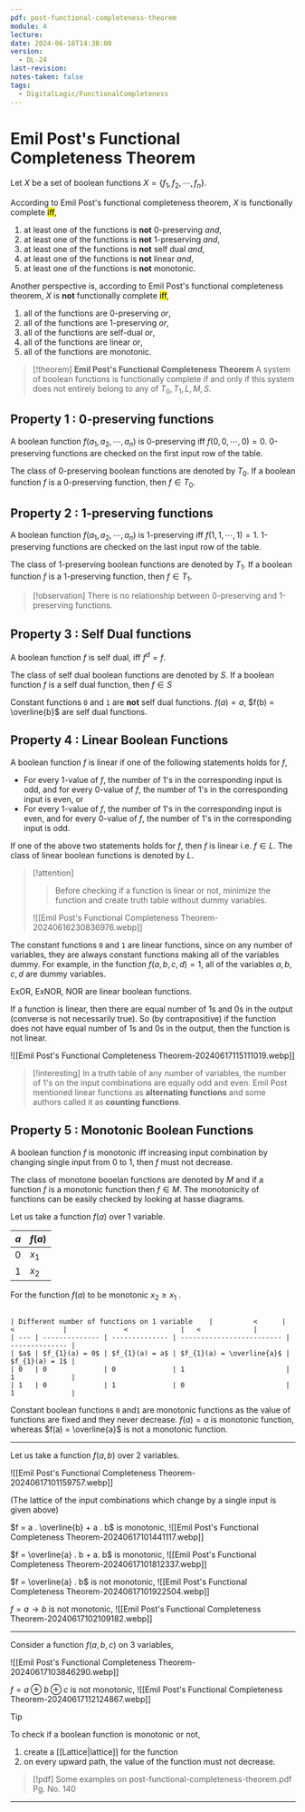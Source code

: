 ```yaml
---
pdf: post-functional-completeness-theorem
module: 4
lecture: 
date: 2024-06-16T14:38:00
version:
  - DL-24
last-revision: 
notes-taken: false
tags:
  - DigitalLogic/FunctionalCompleteness
---
```

# Emil Post's Functional Completeness Theorem

Let $X$ be a set of boolean functions $X = \{ f_{1}, f_{2}, \cdots, f_{n} \}$.

According to Emil Post's functional completeness theorem, $X$ is functionally complete <mark class="hltr-green">iff</mark>,
1. at least one of the functions is **not** 0-preserving *and*,
2. at least one of the functions is **not** 1-preserving *and*,
3. at least one of the functions is **not** self dual *and*,
4. at least one of the functions is **not** linear *and*,
5. at least one of the functions is **not** monotonic.

Another perspective is, according to Emil Post's functional completeness theorem, $X$ is **not** functionally complete <mark class="hltr-green">iff</mark>,
1. all of the functions are 0-preserving *or*,
2. all of the functions are 1-preserving *or*,
3. all of the functions are self-dual *or*,
4. all of the functions are linear *or*,
5. all of the functions are monotonic.

> [!theorem] **Emil Post's Functional Completeness Theorem**
> A system of boolean functions is functionally complete if and only if this system does not entirely belong to any of $T_{0}, T_{1}, L, M, S$.

## Property 1 : 0-preserving functions
A boolean function $f(a_{1}, a_{2}, \cdots, a_{n})$ is 0-preserving iff $f(0, 0, \cdots, 0) = 0$.
0-preserving functions are checked on the first input row of the table.

The class of 0-preserving boolean functions are denoted by $T_{0}$. If a boolean function $f$ is a 0-preserving function, then $f \in T_{0}$. 

## Property 2 : 1-preserving functions
A boolean function $f(a_{1}, a_{2}, \cdots, a_{n})$ is 1-preserving iff $f(1, 1, \cdots, 1) = 1$.
1-preserving functions are checked on the last input row of the table.

The class of 1-preserving boolean functions are denoted by $T_{1}$. If a boolean function $f$ is a 1-preserving function, then $f \in T_{1}$. 

> [!observation] 
> There is no relationship between 0-preserving and 1-preserving functions.

## Property 3 : Self Dual functions
A boolean function $f$ is self dual, iff $f^d = f$.

The class of self dual boolean functions are denoted by $S$. If a boolean function $f$ is a self dual function, then $f \in S$ 

Constant functions `0` and `1` are **not** self dual functions.
$f(a) = a$, $f(b) = \overline{b}$ are self dual functions.

## Property 4 : Linear Boolean Functions
A boolean function $f$ is linear if one of the following statements holds for $f$,

- For every 1-value of $f$, the number of 1's in the corresponding input is odd, and for every 0-value of $f$, the number of 1's in the corresponding input is even, 
or
- For every 1-value of $f$, the number of 1's in the corresponding input is even, and for every 0-value of $f$, the number of 1's in the corresponding input is odd.

If one of the above two statements holds for $f$, then $f$ is linear i.e. $f \in L$. The class of linear boolean functions is denoted by $L$.

> [!attention] 
>> Before checking if a function is linear or not, minimize the function and create truth table without dummy variables.
> 
> ![[Emil Post's Functional Completeness Theorem-20240616230836976.webp]]

The constant functions `0` and `1` are linear functions, since on any number of variables, they are always constant functions making all of the variables dummy. For example, in the function $f(a, b, c, d) = 1$, all of the variables $a, b, c, d$ are dummy variables. 

ExOR, ExNOR, NOR are linear boolean functions.

If a function is linear, then there are equal number of 1s and 0s in the output (converse is not necessarily true). So (by contrapositive) if the function does not have equal number of 1s and 0s in the output, then the function is not linear.

![[Emil Post's Functional Completeness Theorem-20240617115111019.webp]]

> [!interesting] 
> In a truth table of any number of variables, the number of 1's on the input combinations are equally odd and even.
> Emil Post mentioned linear functions as **alternating functions** and some authors called it as **counting functions**.

## Property 5 : Monotonic Boolean Functions
A boolean function $f$ is monotonic iff increasing input combination by changing single input from 0 to 1, then $f$ must not decrease.

The class of monotone booelan functions are denoted by $M$ and if a function $f$ is a monotonic function then $f \in M$. The monotonicity of functions can be easily checked by looking at hasse diagrams.

Let us take a function $f(a)$ over 1 variable.

| $a$ | $f(a)$  |
| --- | ------- |
| $0$ | $x_{1}$ |
| $1$ | $x_{2}$ |

For the function $f(a)$ to be monotonic $x_{2} \ge x_{1}$ .

```sheet

| Different number of functions on 1 variable    |          <      |    <            |              <             |   <             |
| --- | -------------- | -------------- | ------------------------- | -------------- |
| $a$ | $f_{1}(a) = 0$ | $f_{1}(a) = a$ | $f_{1}(a) = \overline{a}$ | $f_{1}(a) = 1$ |
| 0   | 0              | 0              | 1                         | 1              |
| 1   | 0              | 1              | 0                         | 1              |
```

Constant boolean functions `0` and`1` are monotonic functions as the value of functions are fixed and they never decrease.
$f(a) = a$ is monotonic function, whereas $f(a) = \overline{a}$ is not a monotonic function.

---
Let us take a function $f(a, b)$ over 2 variables.

![[Emil Post's Functional Completeness Theorem-20240617101159757.webp]]

(The lattice of the input combinations which change by a single input is given above)

$f = a . \overline{b} + a . b$ is monotonic,
![[Emil Post's Functional Completeness Theorem-20240617101441117.webp]]

$f = \overline{a} . b + a. b$ is monotonic,
![[Emil Post's Functional Completeness Theorem-20240617101812337.webp]]

$f = \overline{a} . b$ is not monotonic,
![[Emil Post's Functional Completeness Theorem-20240617101922504.webp]]

$f = a \rightarrow b$ is not monotonic,
![[Emil Post's Functional Completeness Theorem-20240617102109182.webp]]

---
Consider a function $f(a, b, c)$ on 3 variables,

![[Emil Post's Functional Completeness Theorem-20240617103846290.webp]]

$f = a \oplus b \oplus c$ is not monotonic,
![[Emil Post's Functional Completeness Theorem-20240617112124867.webp]]

> [!tip] 
> To check if a boolean function is monotonic or not,
> 1. create a [[Lattice|lattice]] for the function
> 2. on every upward path, the value of the function must not decrease.

> [!pdf] 
> Some examples on post-functional-completeness-theorem.pdf Pg. No. 140

---
